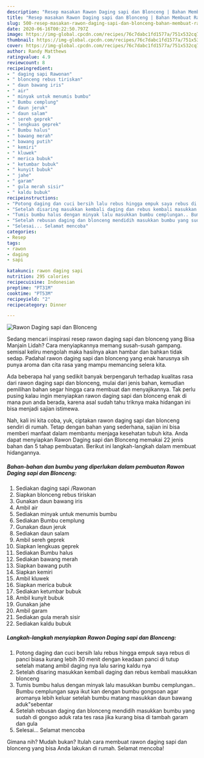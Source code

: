 ```yaml
---
description: "Resep masakan Rawon Daging sapi dan Blonceng | Bahan Membuat Rawon Daging sapi dan Blonceng Yang Enak dan Simpel"
title: "Resep masakan Rawon Daging sapi dan Blonceng | Bahan Membuat Rawon Daging sapi dan Blonceng Yang Enak dan Simpel"
slug: 500-resep-masakan-rawon-daging-sapi-dan-blonceng-bahan-membuat-rawon-daging-sapi-dan-blonceng-yang-enak-dan-simpel
date: 2020-06-16T00:22:50.797Z
image: https://img-global.cpcdn.com/recipes/76c7dabc1fd1577a/751x532cq70/rawon-daging-sapi-dan-blonceng-foto-resep-utama.jpg
thumbnail: https://img-global.cpcdn.com/recipes/76c7dabc1fd1577a/751x532cq70/rawon-daging-sapi-dan-blonceng-foto-resep-utama.jpg
cover: https://img-global.cpcdn.com/recipes/76c7dabc1fd1577a/751x532cq70/rawon-daging-sapi-dan-blonceng-foto-resep-utama.jpg
author: Randy Matthews
ratingvalue: 4.9
reviewcount: 8
recipeingredient:
- " daging sapi Rawonan"
- " blonceng rebus tiriskan"
- " daun bawang iris"
- " air"
- " minyak untuk menumis bumbu"
- " Bumbu cemplung"
- " daun jeruk"
- " daun salam"
- " sereh geprek"
- " lengkuas geprek"
- " Bumbu halus"
- " bawang merah"
- " bawang putih"
- " kemiri"
- " kluwek"
- " merica bubuk"
- " ketumbar bubuk"
- " kunyit bubuk"
- " jahe"
- " garam"
- " gula merah sisir"
- " kaldu bubuk"
recipeinstructions:
- "Potong daging dan cuci bersih lalu rebus hingga empuk saya rebus di panci biasa kurang lebih 30 menit dengan keadaan panci di tutup setelah matang ambil daging nya lalu saring kaldu nya"
- "Setelah disaring masukkan kembali daging dan rebus kembali masukkan blonceng"
- "Tumis bumbu halus dengan minyak lalu masukkan bumbu cemplungan.. Bumbu cemplungan saya ikut kan dengan bumbu gongsoan agar aromanya lebih keluar setelah bumbu matang masukkan daun bawang aduk&#34;sebentar"
- "Setelah rebusan daging dan blonceng mendidih masukkan bumbu yang sudah di gongso aduk rata tes rasa jika kurang bisa di tambah garam dan gula"
- "Selesai... Selamat mencoba"
categories:
- Resep
tags:
- rawon
- daging
- sapi

katakunci: rawon daging sapi 
nutrition: 295 calories
recipecuisine: Indonesian
preptime: "PT31M"
cooktime: "PT53M"
recipeyield: "2"
recipecategory: Dinner

---
```



![Rawon Daging sapi dan Blonceng](https://img-global.cpcdn.com/recipes/76c7dabc1fd1577a/751x532cq70/rawon-daging-sapi-dan-blonceng-foto-resep-utama.jpg)

Sedang mencari inspirasi resep rawon daging sapi dan blonceng yang Bisa Manjain Lidah? Cara menyiapkannya memang susah-susah gampang. semisal keliru mengolah maka hasilnya akan hambar dan bahkan tidak sedap. Padahal rawon daging sapi dan blonceng yang enak harusnya sih punya aroma dan cita rasa yang mampu memancing selera kita.



Ada beberapa hal yang sedikit banyak berpengaruh terhadap kualitas rasa dari rawon daging sapi dan blonceng, mulai dari jenis bahan, kemudian pemilihan bahan segar hingga cara membuat dan menyajikannya. Tak perlu pusing kalau ingin menyiapkan rawon daging sapi dan blonceng enak di mana pun anda berada, karena asal sudah tahu triknya maka hidangan ini bisa menjadi sajian istimewa.


Nah, kali ini kita coba, yuk, ciptakan rawon daging sapi dan blonceng sendiri di rumah. Tetap dengan bahan yang sederhana, sajian ini bisa memberi manfaat dalam membantu menjaga kesehatan tubuh kita. Anda dapat menyiapkan Rawon Daging sapi dan Blonceng memakai 22 jenis bahan dan 5 tahap pembuatan. Berikut ini langkah-langkah dalam membuat hidangannya.

<!--inarticleads1-->

##### Bahan-bahan dan bumbu yang diperlukan dalam pembuatan Rawon Daging sapi dan Blonceng:

1. Sediakan  daging sapi /Rawonan
1. Siapkan  blonceng rebus tiriskan
1. Gunakan  daun bawang iris
1. Ambil  air
1. Sediakan  minyak untuk menumis bumbu
1. Sediakan  Bumbu cemplung
1. Gunakan  daun jeruk
1. Sediakan  daun salam
1. Ambil  sereh geprek
1. Siapkan  lengkuas geprek
1. Sediakan  Bumbu halus
1. Sediakan  bawang merah
1. Siapkan  bawang putih
1. Siapkan  kemiri
1. Ambil  kluwek
1. Siapkan  merica bubuk
1. Sediakan  ketumbar bubuk
1. Ambil  kunyit bubuk
1. Gunakan  jahe
1. Ambil  garam
1. Sediakan  gula merah sisir
1. Sediakan  kaldu bubuk




<!--inarticleads2-->

##### Langkah-langkah menyiapkan Rawon Daging sapi dan Blonceng:

1. Potong daging dan cuci bersih lalu rebus hingga empuk saya rebus di panci biasa kurang lebih 30 menit dengan keadaan panci di tutup setelah matang ambil daging nya lalu saring kaldu nya
1. Setelah disaring masukkan kembali daging dan rebus kembali masukkan blonceng
1. Tumis bumbu halus dengan minyak lalu masukkan bumbu cemplungan.. Bumbu cemplungan saya ikut kan dengan bumbu gongsoan agar aromanya lebih keluar setelah bumbu matang masukkan daun bawang aduk&#34;sebentar
1. Setelah rebusan daging dan blonceng mendidih masukkan bumbu yang sudah di gongso aduk rata tes rasa jika kurang bisa di tambah garam dan gula
1. Selesai... Selamat mencoba




Gimana nih? Mudah bukan? Itulah cara membuat rawon daging sapi dan blonceng yang bisa Anda lakukan di rumah. Selamat mencoba!
